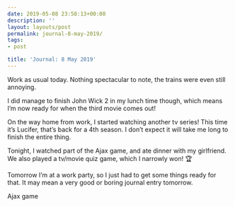 ```yaml
---
date: 2019-05-08 23:58:13+00:00
description: ''
layout: layouts/post
permalink: journal-8-may-2019/
tags:
- post

title: 'Journal: 8 May 2019'
---
```


<p>Work as usual today. Nothing spectacular to note, the trains were even still annoying.</p>
<p>I did manage to finish John Wick 2 in my lunch time though, which means I’m now ready for when the third movie comes out!</p>
<p>On the way home from work, I started watching another tv series! This time it’s Lucifer, that’s back for a 4th season. I don’t expect it will take me long to finish the entire thing.</p>
<p>Tonight, I watched part of the Ajax game, and ate dinner with my girlfriend. We also played a tv/movie quiz game, which I narrowly won! 🏆</p>
<p>Tomorrow I’m at a work party, so I just had to get some things ready for that. It may mean a very good or boring journal entry tomorrow.</p>
<p>Ajax game</p>
